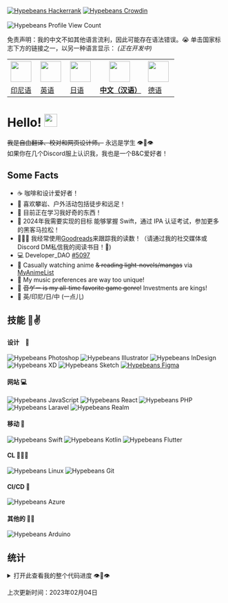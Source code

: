 [![Hypebeans Hackerrank](https://img.shields.io/badge/HackerRank-00EA64?style=for-the-badge&logo=hackerrank&logoColor=white)](https://hackerrank.com/profile/hypebeans)
[![Hypebeans Crowdin](https://img.shields.io/badge/Crowdin-2E3340?style=for-the-badge&logo=crowdin&logoColor=white)](https://crowdin.com/profile/hypebeans)
<br><br>
![Hypebeans Profile View Count](https://komarev.com/ghpvc/?username=hypebeans&style=flat-square&color=lightgrey)

免责声明：我的中文不如其他语言流利，因此可能存在语法错误。😭
单击国家标志下方的链接之一，以另一种语言显示： *(正在开发中)* <br>
<table>
<tr>
  <th>
    <img style="margin-right: 5px;" src="https://github.com/hypebeans/hypebeans/assets/24372255/c019f3bf-1a8a-47c8-be6e-40eaed34408f" height="48" />
  </th>
  <th>
    <img style="margin-right: 5px;" src="https://github.com/hypebeans/hypebeans/assets/24372255/047289ef-c856-4c41-9a0e-223e1988b4a8" height="48" />
  </th>
  <th>
    <img style="margin-right: 5px;" src="https://github.com/hypebeans/hypebeans/assets/24372255/29aa007b-e0eb-4c26-99af-26276665856c" height="48" />
  </th>
  <th>
    <img style="margin-right: 5px;" src="https://github.com/hypebeans/hypebeans/assets/24372255/677ffca1-4350-4e51-8465-f39a79127f8c" height="48" />
  </th>
  <th>
    <img style="margin-right: 5px;" src="https://github.com/hypebeans/hypebeans/assets/24372255/64477e36-fafd-4163-a1c8-620988b4bcf4" height="48" />
  </th>
</tr>
<tr>
  <td>
    <a href="https://github.com/hypebeans/hypebeans/blob/main/README-ID.md">印尼语</a>
  </td>
  <td>
    <a href="https://github.com/hypebeans/hypebeans">英语</a>
  </td>
  <td>
    <a href="https://github.com/hypebeans/hypebeans/blob/main/README-JP.md">日语</a>
  </td>
  <td>
    <a href="https://github.com/hypebeans/hypebeans/blob/main/README-CN.md"><b>中文（汉语）</b></a>
  </td>
  <td>
    <a href="https://github.com/hypebeans/hypebeans/blob/main/README-DE.md">德语</a>
  </td>
</tr>
</table>

# Hello! <img src="https://raw.githubusercontent.com/MartinHeinz/MartinHeinz/master/wave.gif" width="30px">

~~我是自由翻译、校对和网页设计师。~~ 永远是学生 👁👄👁<br>
如果你在几个Discord服上认识我，我也是一个B&C爱好者！<br>

## Some Facts
- ☕️   咖啡和设计爱好者！
- 🧗  喜欢攀岩、户外活动包括徒步和远足！
- 🌱  目前正在学习我好奇的东西！
- 💪  2024年我需要实现的目标 能够掌握 Swift，通过 IPA 认证考试，参加更多的黑客马拉松！
- 👨🏻‍💻  我经常使用[Goodreads](https://goodreads.com)来跟踪我的读数！（请通过我的社交媒体或Discord DM私信我的阅读书目！🥰)
- 💻  Developer_DAO [#5097](https://pixel-devs.developerdao.com/?developerId=5097)
- 🍡  Casually watching anime ~~& reading light-novels/mangas~~ via [MyAnimeList](https://myanimelist.net/profile/hypebeans)
- 🎵  My music preferences are way too unique!
- 👑  ~~音ゲー is my all-time favorite game genre!~~ Investments are kings!
- 👄 英/印尼/日/中 (一点儿)

## 技能 🐸✌️

#### 设计　📝
![Hypebeans Photoshop](https://img.shields.io/badge/Adobe%20Photoshop-31A8FF?logo=adobephotoshop&logoColor=fff&style=for-the-badge)
![Hypebeans Illustrator](https://img.shields.io/badge/Adobe%20Illustrator-FF9A00?style=for-the-badge&logo=adobeillustrator&logoColor=fff)
![Hypebeans InDesign](https://img.shields.io/badge/Adobe%20InDesign-FF3366?style=for-the-badge&logo=adobeindesign&logoColor=fff)
![Hypebeans XD](https://img.shields.io/badge/Adobe%20XD-FF61F6?style=for-the-badge&logo=adobexd&logoColor=fff)
![Hypebeans Sketch](https://img.shields.io/badge/Sketch-F7B500?style=for-the-badge&logo=sketch&logoColor=fff)
[![Hypebeans Figma](https://img.shields.io/badge/Figma-F24E1E?style=for-the-badge&logo=figma&logoColor=fff)](https://www.figma.com/@hypebeans)

#### 网站 💻
![Hypebeans JavaScript](https://img.shields.io/badge/JavaScript-F7DF1E?style=for-the-badge&logo=javascript&logoColor=fff)
![Hypebeans React](https://img.shields.io/badge/React-61DAFB?style=for-the-badge&logo=react&logoColor=fff)
![Hypebeans PHP](https://img.shields.io/badge/PHP-777BB4?style=for-the-badge&logo=php&logoColor=fff)
![Hypebeans Laravel](https://img.shields.io/badge/Laravel-FF2D20?style=for-the-badge&logo=laravel&logoColor=fff)
![Hypebeans Realm](ttps://img.shields.io/badge/Realm-39477F?style=for-the-badge&logo=realm&logoColor=fff)

#### 移动 📱
![Hypebeans Swift](https://img.shields.io/badge/Swift-F05138?style=for-the-badge&logo=swift&logoColor=fff)
![Hypebeans Kotlin](https://img.shields.io/badge/Kotlin-7F52FF?style=for-the-badge&logo=kotlin&logoColor=fff)
![Hypebeans Flutter](https://img.shields.io/badge/Flutter-02569B?style=for-the-badge&logo=flutter&logoColor=fff)

#### CL 🧑🏻‍💻
![Hypebeans Linux](https://img.shields.io/badge/Linux-FCC624?style=for-the-badge&logo=linux&logoColor=000)
![Hypebeans Git](https://img.shields.io/badge/Git-F05032?style=for-the-badge&logo=git&logoColor=fff)

#### CI/CD 🏁
![Hypebeans Azure](https://img.shields.io/badge/Azure-0078D4?style=for-the-badge&logo=microsoftazure&logoColor=fff)

#### 其他的 👦🏻
![Hypebeans Arduino](https://img.shields.io/badge/Arduino-00878F?style=for-the-badge&logo=arduino&logoColor=fff)

## 统计
<details>
<summary>打开此查看我的整个代码进度 👁👄👁</summary>
<a href="https://github.com/hypebeans">
<img align="center" src="https://github-readme-stats.vercel.app/api?username=hypebeans&show_icons=true&text_color=fdfdfd&icon_color=fdfdfd&bg_color=191919&hide_title=true" alt="github stats for hypebeans" />
</a>
<a href="https://github.com/hypebeans">
<img align="center" src="https://github-readme-stats.vercel.app/api/top-langs/?username=hypebeans&hide=java,html&&text_color=fdfdfd&icon_color=fdfdfd&bg_color=191919&hide_title=true" alt="github repository stats for hypebeans" />
</a>
<a href="https://github.com/hypebeans">
  <img src="https://github-profile-trophy.vercel.app/?username=hypebeans" alt="github trophy stats for hypebeans">
</a>
</details>

<italic>上次更新时间：2023年02月04日</italic>
